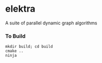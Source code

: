 # elektra
A suite of parallel dynamic graph algorithms

### To Build

```
mkdir build; cd build
cmake ..
ninja
```